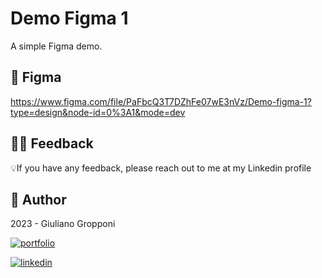 # Demo Figma 1

A simple Figma demo.

## 🎁 Figma

https://www.figma.com/file/PaFbcQ3T7DZhFe07wE3nVz/Demo-figma-1?type=design&node-id=0%3A1&mode=dev

## 🤲🏻 Feedback

💡If you have any feedback, please reach out to me at my Linkedin profile

## 👤 Author

 2023 - Giuliano Gropponi
 
[![portfolio](https://img.shields.io/badge/my_portfolio-000?style=for-the-badge&logo=ko-fi&logoColor=white)](https://github.com/GGrop)

[![linkedin](https://img.shields.io/badge/linkedin-0A66C2?style=for-the-badge&logo=linkedin&logoColor=white)](https://www.linkedin.com/in/giuliano-gropponi/)